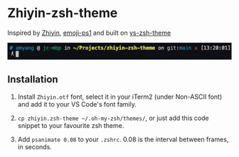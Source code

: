 # Zhiyin-zsh-theme

Inspired by [Zhiyin](https://github.com/W-Mai/BuZhiYin), [emoji-ps1](https://github.com/bigomega/emoji-ps1) and built on [ys-zsh-theme](https://github.com/ohmyzsh/ohmyzsh/blob/master/themes/ys.zsh-theme)

![](./demo.gif)

## Installation

1. Install `Zhiyin.otf` font, select it in your iTerm2 (under Non-ASCII font) and add it to your VS Code's font family.
2. `cp zhiyin.zsh-theme ~/.oh-my-zsh/themes/`, or just add this code snippet to your favourite zsh theme.
   
3. Add `psanimate 0.08` to your `.zshrc`. 0.08 is the interval between frames, in seconds.